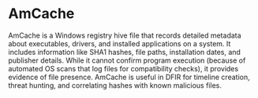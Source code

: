 # AmCache

AmCache is a Windows registry hive file that records detailed metadata about executables, drivers, and installed applications on a system. It includes information like SHA1 hashes, file paths, installation dates, and publisher details. While it cannot confirm program execution (because of automated OS scans that log files for compatibility checks), it provides evidence of file presence. AmCache is useful in DFIR for timeline creation, threat hunting, and correlating hashes with known malicious files.
